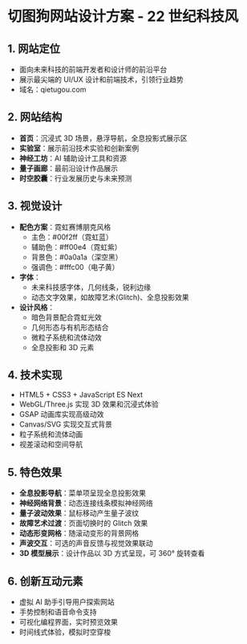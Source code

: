 # 切图狗网站设计方案 - 22 世纪科技风

## 1. 网站定位

- 面向未来科技的前端开发者和设计师的前沿平台
- 展示最尖端的 UI/UX 设计和前端技术，引领行业趋势
- 域名：qietugou.com

## 2. 网站结构

- **首页**：沉浸式 3D 场景，悬浮导航，全息投影式展示区
- **实验室**：展示前沿技术实验和创新案例
- **神经工坊**：AI 辅助设计工具和资源
- **量子画廊**：最前沿设计作品展示
- **时空胶囊**：行业发展历史与未来预测

## 3. 视觉设计

- **配色方案**：霓虹赛博朋克风格
  - 主色：#00f2ff（霓虹蓝）
  - 辅助色：#ff00e4（霓虹紫）
  - 背景色：#0a0a1a（深空黑）
  - 强调色：#fffc00（电子黄）
- **字体**：
  - 未来科技感字体，几何线条，锐利边缘
  - 动态文字效果，如故障艺术(Glitch)、全息投影效果
- **设计风格**：
  - 暗色背景配合霓虹光效
  - 几何形态与有机形态结合
  - 微粒子系统和流体动效
  - 全息投影和 3D 元素

## 4. 技术实现

- HTML5 + CSS3 + JavaScript ES Next
- WebGL/Three.js 实现 3D 效果和沉浸式体验
- GSAP 动画库实现高级动效
- Canvas/SVG 实现交互式背景
- 粒子系统和流体动画
- 视差滚动和空间导航

## 5. 特色效果

- **全息投影导航**：菜单项呈现全息投影效果
- **神经网络背景**：动态连接线条模拟神经网络
- **量子波动效果**：鼠标移动产生量子波纹
- **故障艺术过渡**：页面切换时的 Glitch 效果
- **动态形变网格**：随滚动变形的背景网格
- **声波交互**：可选的声音反馈与视觉效果联动
- **3D 模型展示**：设计作品以 3D 方式呈现，可 360° 旋转查看

## 6. 创新互动元素

- 虚拟 AI 助手引导用户探索网站
- 手势控制和语音命令支持
- 可视化编程界面，实时预览效果
- 时间线式体验，模拟时空穿梭
